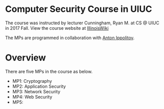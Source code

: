 # Computer Security Course in UIUC
The course was instructed by lecturer Cunningham, Ryan M. at CS @ UIUC in 2017 Fall. View the course website at [IllinoisWiki](https://wiki.illinois.edu/wiki/pages/viewpage.action?pageId=644220076)

The MPs are programmed in collaboration with [Anton Ippolitov](https://github.com/antonipp).

# Overview
There are five MPs in the course as below.

* MP1: Cryptography
* MP2: Application Security
* MP3: Network Security
* MP4: Web Security
* MP5:
